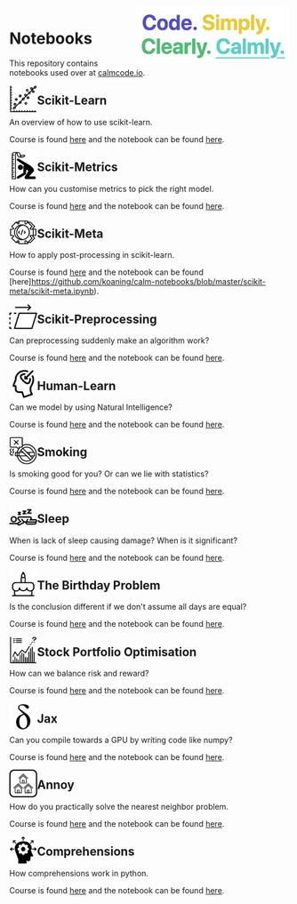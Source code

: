<img src="calmcode-logo.png" width=272 height=103 align="right">

# Notebooks

This repository contains notebooks used over at [calmcode.io](https://calmcode.io).

<img src="scikit-learn/scikit-learn.svg" width=50 height=50 align="left">

## Scikit-Learn

An overview of how to use scikit-learn.

Course is found [here](https://calmcode.io/scikit-learn/introduction.html) and 
the notebook can be found [here](https://github.com/koaning/calm-notebooks/blob/master/scikit-learn/scikit-learn.ipynb).

<img src="scikit-metrics/scikit-metrics.svg" width=50 height=50 align="left">

## Scikit-Metrics

How can you customise metrics to pick the right model.

Course is found [here](https://calmcode.io/scikit-metrics/introduction.html) and 
the notebook can be found [here](https://github.com/koaning/calm-notebooks/blob/master/scikit-metrics/scikit-metrics.ipynb).

<img src="scikit-meta/scikit-meta.svg" width=50 height=50 align="left">

## Scikit-Meta

How to apply post-processing in scikit-learn. 

Course is found [here](https://calmcode.io/scikit-meta/introduction.html) and 
the notebook can be found [here]https://github.com/koaning/calm-notebooks/blob/master/scikit-meta/scikit-meta.ipynb).

<img src="scikit-prep/scikit-prep.svg" width=50 height=50 align="left">

## Scikit-Preprocessing

Can preprocessing suddenly make an algorithm work?

Course is found [here](https://calmcode.io/scikit-prep/introduction.html) and 
the notebook can be found [here](https://github.com/koaning/calm-notebooks/blob/master/scikit-prep/scikit-prepare.ipynb).

<img src="human-learn/human-learn.svg" width=50 height=50 align="left">

## Human-Learn

Can we model by using Natural Intelligence?

Course is found [here](https://calmcode.io/human-learn/introduction.html) and 
the notebook can be found [here](https://github.com/koaning/calm-notebooks/blob/master/human-learn/human-learn.ipynb).

<img src="smoking/smoking.svg" width=50 height=50 align="left">

## Smoking 

Is smoking good for you? Or can we lie with statistics?

Course is found [here](https://calmcode.io/smoking/the-dataset.html) and 
the notebook can be found [here](https://github.com/koaning/calm-notebooks/blob/master/smoking/smoking.ipynb).

<img src="sleep/sleep.svg" width=50 height=50 align="left">

## Sleep 

When is lack of sleep causing damage? When is it significant? 

Course is found [here](https://calmcode.io/sleep/the-problem.html) and 
the notebook can be found [here](https://github.com/koaning/calm-notebooks/blob/master/sleep/sleep-research.ipynb).

<img src="birthday/birthday.svg" width=50 height=50 align="left">

## The Birthday Problem 

Is the conclusion different if we don't assume all days are equal?

Course is found [here](https://calmcode.io/birthday-problem/birthdays.html) and 
the notebook can be found [here](https://github.com/koaning/calm-notebooks/blob/master/birthday/birthday-research.ipynb).


<img src="stocks/cvxpy-two.svg" width=50 height=50 align="left">

## Stock Portfolio Optimisation

How can we balance risk and reward?

Course is found [here](https://calmcode.io/cvxpy-two/introduction.html) and 
the notebook can be found [here](https://github.com/koaning/calm-notebooks/blob/master/stocks/cvxpy-stocks.ipynb).

<img src="jax/jax.svg" width=50 height=50 align="left">

## Jax

Can you compile towards a GPU by writing code like numpy? 

Course is found [here](https://calmcode.io/jax/introduction.html) and 
the notebook can be found [here](https://github.com/koaning/calm-notebooks/blob/master/jax/jax.ipynb).

<img src="annoy/annoy.svg" width=50 height=50 align="left">

## Annoy

How do you practically solve the nearest neighbor problem.

Course is found [here](https://calmcode.io/annoy/intro.html) and 
the notebook can be found [here](https://github.com/koaning/calm-notebooks/blob/master/annoy/annoy-demo.ipynb).

<img src="comprehensions/comprehension.svg" width=50 height=50 align="left">

## Comprehensions

How comprehensions work in python. 

Course is found [here](https://calmcode.io/comprehensions/introduction.html) and 
the notebook can be found [here](https://github.com/koaning/calm-notebooks/blob/master/comprehensions/comprehensions.ipynb).
